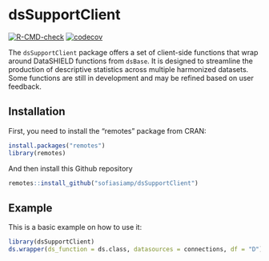 
<!-- README.md is generated from README.Rmd. Please edit that file -->

# dsSupportClient

<!-- badges: start -->

[![R-CMD-check](https://github.com/sofiasiamp/dsSupportClient/actions/workflows/github-actions.yml/badge.svg)](https://github.com/sofiasiamp/dsSupportClient/actions/workflows/github-actions.yml)
[![codecov](https://codecov.io/gh/sofiasiamp/dsSupportClient/graph/badge.svg?token=JIMQK79E0H)](https://codecov.io/gh/sofiasiamp/dsSupportClient)
<!-- badges: end -->

The `dsSupportClient` package offers a set of client-side functions that
wrap around DataSHIELD functions from `dsBase`. It is designed to
streamline the production of descriptive statistics across multiple
harmonized datasets. Some functions are still in development and may be
refined based on user feedback.

## Installation

First, you need to install the “remotes” package from CRAN:

``` r
install.packages("remotes")
library(remotes)
```

And then install this Github repository

``` r
remotes::install_github("sofiasiamp/dsSupportClient")
```

## Example

This is a basic example on how to use it:

``` r
library(dsSupportClient)
ds.wrapper(ds_function = ds.class, datasources = connections, df = "D")
```
